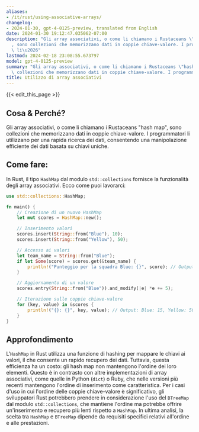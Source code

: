 ```yaml
---
aliases:
- /it/rust/using-associative-arrays/
changelog:
- 2024-01-30, gpt-4-0125-preview, translated from English
date: 2024-01-30 19:12:47.035062-07:00
description: "Gli array associativi, o come li chiamano i Rustaceans \"hash map\"\
  , sono collezioni che memorizzano dati in coppie chiave-valore. I programmatori\
  \ li\u2026"
lastmod: 2024-02-18 23:08:55.673797
model: gpt-4-0125-preview
summary: "Gli array associativi, o come li chiamano i Rustaceans \"hash map\", sono\
  \ collezioni che memorizzano dati in coppie chiave-valore. I programmatori li\u2026"
title: Utilizzo di array associativi
---
```


{{< edit_this_page >}}

## Cosa & Perché?

Gli array associativi, o come li chiamano i Rustaceans "hash map", sono collezioni che memorizzano dati in coppie chiave-valore. I programmatori li utilizzano per una rapida ricerca dei dati, consentendo una manipolazione efficiente dei dati basata su chiavi uniche.

## Come fare:

In Rust, il tipo `HashMap` dal modulo `std::collections` fornisce la funzionalità degli array associativi. Ecco come puoi lavorarci:

```Rust
use std::collections::HashMap;

fn main() {
    // Creazione di un nuovo HashMap
    let mut scores = HashMap::new();

    // Inserimento valori
    scores.insert(String::from("Blue"), 10);
    scores.insert(String::from("Yellow"), 50);

    // Accesso ai valori
    let team_name = String::from("Blue");
    if let Some(score) = scores.get(&team_name) {
        println!("Punteggio per la squadra Blue: {}", score); // Output: Punteggio per la squadra Blue: 10
    }

    // Aggiornamento di un valore
    scores.entry(String::from("Blue")).and_modify(|e| *e += 5);

    // Iterazione sulle coppie chiave-valore
    for (key, value) in &scores {
        println!("{}: {}", key, value); // Output: Blue: 15, Yellow: 50
    }
}
```

## Approfondimento

L'`HashMap` in Rust utilizza una funzione di hashing per mappare le chiavi ai valori, il che consente un rapido recupero dei dati. Tuttavia, questa efficienza ha un costo: gli hash map non mantengono l'ordine dei loro elementi. Questo è in contrasto con altre implementazioni di array associativi, come quelle in Python (`dict`) o Ruby, che nelle versioni più recenti mantengono l'ordine di inserimento come caratteristica. Per i casi d'uso in cui l'ordine delle coppie chiave-valore è significativo, gli sviluppatori Rust potrebbero prendere in considerazione l'uso del `BTreeMap` dal modulo `std::collections`, che mantiene l'ordine ma potrebbe offrire un'inserimento e recupero più lenti rispetto a `HashMap`. In ultima analisi, la scelta tra `HashMap` e `BTreeMap` dipende da requisiti specifici relativi all'ordine e alle prestazioni.
